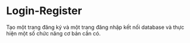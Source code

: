 # Login-Register
Tạo một trang đăng ký và một trang đăng nhập kết nối database và thực hiện một số chức năng cơ bản cần có.
